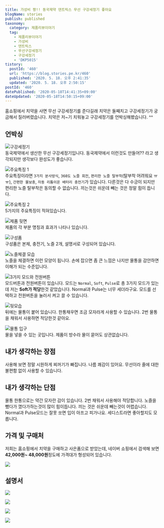 ```yaml
---
title: 가성비 짱!! 동국제약 덴트릭스 무선 구강세정기 좋아요
blogName: stories
publish: published
taxonomy:
  category: 제품리뷰이야기
  tag:
    - 제품리뷰이야기
    - 가성비
    - 덴트릭스
    - 무선구강세정기
    - 구강세정기
    - 'DKP5015'
tistory:
  postId: '460'
  url: 'https://blog.stories.pe.kr/460'
  published: '2020. 5. 18. 오후 2:41:35'
  updated: '2020. 5. 18. 오후 2:50:15'
postId: '460'
datePublished: '2020-05-18T14:41:35+09:00'
dateUpdated: '2020-05-18T14:50:15+09:00'
---
```


홈쇼핑에서 치약을 사면 무선 구강세정기를 준다길래 치약은 둘째치고 구강세정기가 궁금해서 질러버렸습니다. 치약은 저~기 치워놓고 구강세정기를 언박싱해봤습니다. ^^

## 언박싱

![구강세정기](images/2020-05-18-11-12-25.png)  
동국제약에서 생산한 무선 구강세정기입니다. 동국제약에서 이런것도 만들어?? 라고 생각되지만 생각보다 완성도가 좋습니다.

![주요특징 1](images/2020-05-18-11-15-29.png)  
주요특징이라면 `3가지 분사방식`, `360도 노즐 회전`, `편리한 노즐 탈부착`(탈부착 어려워요 ㅠㅠ), `간편한 물보충`, `자동 리튬이온 배터리 충전기`가 있습니다. 다른것은 다 수긍이 되지만 편리한 노즐 탈부착은 동의할 수 없습니다. 끼는것은 쉬운데 빼는 것은 정말 힘이 듭니다.

![주요특징 2](images/2020-05-18-11-18-50.png)  
5가지의 주요특징이 적혀있습니다.

![제품 뒷면](images/2020-05-18-11-20-34.png)  
제품의 각 부분 명칭과 효과가 나타나 있습니다.

![구성품](images/2020-05-18-11-22-30.png)  
구성품은 본체, 충전기, 노즐 2개, 설명서로 구성되어 있습니다.

![노즐체결 모습](images/2020-05-18-11-25-44.png)  
노즐을 체결하면 이런 모양이 됩니다. 손에 잡으면 좀 큰 느낌은 나지만 물통을 감안하면 이해가 되는 수준입니다.

![3가지 모드와 전원버튼](images/2020-05-18-14-15-21.png)  
모드버튼과 전원버튼이 있습니다. 모드는 `Normal`, `Soft`, `Pulse`로 총 3가지 모드가 있는데 저는 **Soft가 적당**한것 같았습니다. Normal과 Pulse는 너무 세더라구요.
모드를 선택하고 전원버튼을 눌러서 켜고 끌 수 있습니다.

![뒷모습](images/2020-05-18-14-18-38.png)  
뒤에는 물통이 붙어 있습니다. 한통채우면 조금 모자라게 사용할 수 있습니다. 2번 물통을 채워서 사용하면 적당한것 같아요.

![물통 입구](images/2020-05-18-14-30-42.png)  
물을 넣을 수 있는 곳입니다. 제품이 방수라 물이 묻어도 상관없습니다.

## 내가 생각하는 장점

사용해 보면 정말 시원하게 찌꺼기가 빠집니다. 나름 쾌감이 있어요.
무선이라 줄에 대한 불편함 없이 사용할 수 있습니다.

## 내가 생각하는 단점

물통 한통으로는 약간 모자란 감이 있습니다. 2번 채워서 사용해야 적당합니다.
노즐을 뺐다가 꼈다가하는것이 많이 힘이듭니다. 끼는 것은 쉬운데 빼는것이 어렵습니다.  
Normal과 Pulse모드는 잘못 쏘면 입이 아프고 피가나요. 세디스트라면 좋아할지도 모릅니다.

## 가격 및 구매처

저희는 홈쇼핑에서 치약을 구매하고 사은품으로 받았는데, 네이버 쇼핑에서 검색해 보면 **42,000원~ 48,000원**정도에 가격대가 형성되어 있습니다.

![](images/2020-05-18-14-40-18.png)

## 설명서

![](images/2020-05-18-14-49-06.png)

![](images/2020-05-18-14-49-16.png)

![](images/2020-05-18-14-49-27.png)

![](images/2020-05-18-14-49-40.png)
